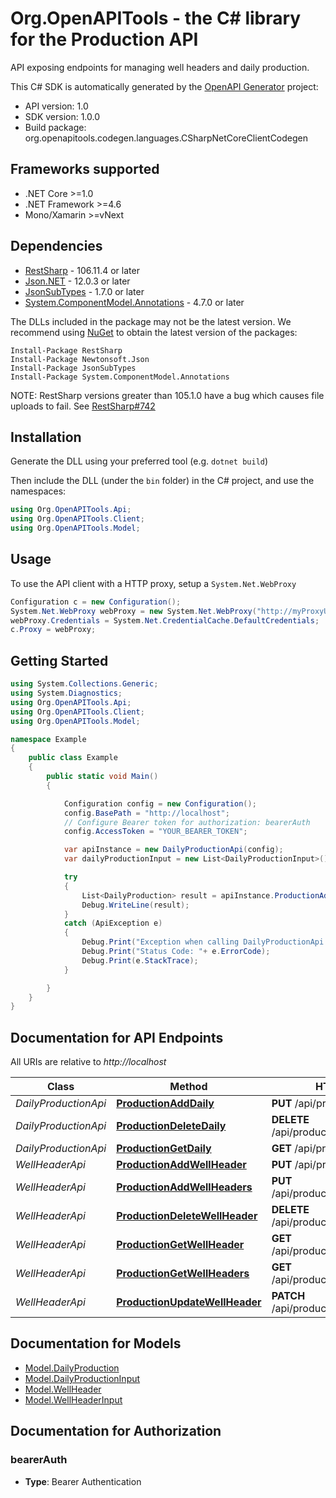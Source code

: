# Org.OpenAPITools - the C# library for the Production API

API exposing endpoints for managing well headers and daily production.

This C# SDK is automatically generated by the [OpenAPI Generator](https://openapi-generator.tech) project:

- API version: 1.0
- SDK version: 1.0.0
- Build package: org.openapitools.codegen.languages.CSharpNetCoreClientCodegen

<a name="frameworks-supported"></a>
## Frameworks supported
- .NET Core >=1.0
- .NET Framework >=4.6
- Mono/Xamarin >=vNext

<a name="dependencies"></a>
## Dependencies

- [RestSharp](https://www.nuget.org/packages/RestSharp) - 106.11.4 or later
- [Json.NET](https://www.nuget.org/packages/Newtonsoft.Json/) - 12.0.3 or later
- [JsonSubTypes](https://www.nuget.org/packages/JsonSubTypes/) - 1.7.0 or later
- [System.ComponentModel.Annotations](https://www.nuget.org/packages/System.ComponentModel.Annotations) - 4.7.0 or later

The DLLs included in the package may not be the latest version. We recommend using [NuGet](https://docs.nuget.org/consume/installing-nuget) to obtain the latest version of the packages:
```
Install-Package RestSharp
Install-Package Newtonsoft.Json
Install-Package JsonSubTypes
Install-Package System.ComponentModel.Annotations
```

NOTE: RestSharp versions greater than 105.1.0 have a bug which causes file uploads to fail. See [RestSharp#742](https://github.com/restsharp/RestSharp/issues/742)

<a name="installation"></a>
## Installation
Generate the DLL using your preferred tool (e.g. `dotnet build`)

Then include the DLL (under the `bin` folder) in the C# project, and use the namespaces:
```csharp
using Org.OpenAPITools.Api;
using Org.OpenAPITools.Client;
using Org.OpenAPITools.Model;
```
<a name="usage"></a>
## Usage

To use the API client with a HTTP proxy, setup a `System.Net.WebProxy`
```csharp
Configuration c = new Configuration();
System.Net.WebProxy webProxy = new System.Net.WebProxy("http://myProxyUrl:80/");
webProxy.Credentials = System.Net.CredentialCache.DefaultCredentials;
c.Proxy = webProxy;
```

<a name="getting-started"></a>
## Getting Started

```csharp
using System.Collections.Generic;
using System.Diagnostics;
using Org.OpenAPITools.Api;
using Org.OpenAPITools.Client;
using Org.OpenAPITools.Model;

namespace Example
{
    public class Example
    {
        public static void Main()
        {

            Configuration config = new Configuration();
            config.BasePath = "http://localhost";
            // Configure Bearer token for authorization: bearerAuth
            config.AccessToken = "YOUR_BEARER_TOKEN";

            var apiInstance = new DailyProductionApi(config);
            var dailyProductionInput = new List<DailyProductionInput>(); // List<DailyProductionInput> | 

            try
            {
                List<DailyProduction> result = apiInstance.ProductionAddDaily(dailyProductionInput);
                Debug.WriteLine(result);
            }
            catch (ApiException e)
            {
                Debug.Print("Exception when calling DailyProductionApi.ProductionAddDaily: " + e.Message );
                Debug.Print("Status Code: "+ e.ErrorCode);
                Debug.Print(e.StackTrace);
            }

        }
    }
}
```

<a name="documentation-for-api-endpoints"></a>
## Documentation for API Endpoints

All URIs are relative to *http://localhost*

Class | Method | HTTP request | Description
------------ | ------------- | ------------- | -------------
*DailyProductionApi* | [**ProductionAddDaily**](docs/DailyProductionApi.md#productionadddaily) | **PUT** /api/production/daily | 
*DailyProductionApi* | [**ProductionDeleteDaily**](docs/DailyProductionApi.md#productiondeletedaily) | **DELETE** /api/production/daily/{xid} | 
*DailyProductionApi* | [**ProductionGetDaily**](docs/DailyProductionApi.md#productiongetdaily) | **GET** /api/production/daily/{uwi} | 
*WellHeaderApi* | [**ProductionAddWellHeader**](docs/WellHeaderApi.md#productionaddwellheader) | **PUT** /api/production/wellheader | 
*WellHeaderApi* | [**ProductionAddWellHeaders**](docs/WellHeaderApi.md#productionaddwellheaders) | **PUT** /api/production/wellheaders | 
*WellHeaderApi* | [**ProductionDeleteWellHeader**](docs/WellHeaderApi.md#productiondeletewellheader) | **DELETE** /api/production/wellheader/{uwi} | 
*WellHeaderApi* | [**ProductionGetWellHeader**](docs/WellHeaderApi.md#productiongetwellheader) | **GET** /api/production/wellheader/{uwi} | 
*WellHeaderApi* | [**ProductionGetWellHeaders**](docs/WellHeaderApi.md#productiongetwellheaders) | **GET** /api/production/wellheaders | 
*WellHeaderApi* | [**ProductionUpdateWellHeader**](docs/WellHeaderApi.md#productionupdatewellheader) | **PATCH** /api/production/wellheader | 


<a name="documentation-for-models"></a>
## Documentation for Models

 - [Model.DailyProduction](docs/DailyProduction.md)
 - [Model.DailyProductionInput](docs/DailyProductionInput.md)
 - [Model.WellHeader](docs/WellHeader.md)
 - [Model.WellHeaderInput](docs/WellHeaderInput.md)


<a name="documentation-for-authorization"></a>
## Documentation for Authorization

<a name="bearerAuth"></a>
### bearerAuth

- **Type**: Bearer Authentication

